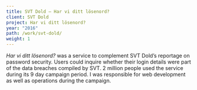 ```yaml
---
title: SVT Dold – Har vi ditt lösenord?
client: SVT Dold
project: Har vi ditt lösenord?
year: "2016"
path: /work/svt-dold/
weight: 1
---
```


*Har vi ditt lösenord?* was a service to complement SVT Dold’s reportage on password security. Users could inquire whether their login details were part of the data breaches compiled by SVT. 2 million people used the service during its 9 day campaign period. I was responsible for web development as well as operations during the campaign.
